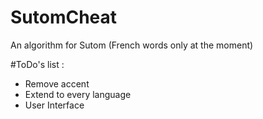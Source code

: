 # SutomCheat
An algorithm for Sutom (French words only at the moment)

#ToDo's list :
- Remove accent
- Extend to every language
- User Interface

